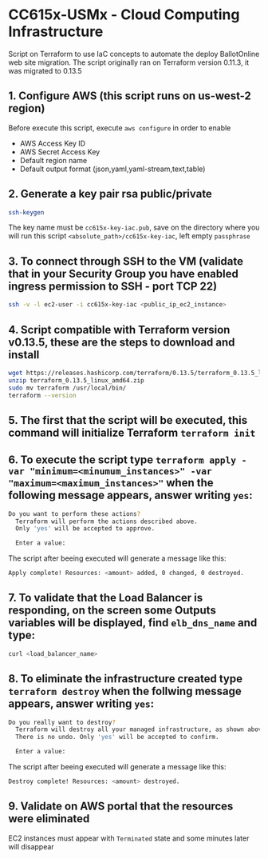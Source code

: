 # CC615x-USMx - Cloud Computing Infrastructure

Script on Terraform to use IaC concepts to automate the deploy BallotOnline web site migration. The script originally ran on Terraform version 0.11.3, it was migrated to 0.13.5

## 1. Configure AWS (this script runs on us-west-2 region)
Before execute this script, execute `aws configure` in order to enable
   - AWS Access Key ID
   - AWS Secret Access Key
   - Default region name 
   - Default output format (json,yaml,yaml-stream,text,table)

## 2. Generate a key pair rsa public/private
   ```bash 
   ssh-keygen
   ```
   The key name must be `cc615x-key-iac.pub`, save on the directory where you will run this script `<absolute_path>/cc615x-key-iac`, left empty `passphrase`

## 3. To connect through SSH to the VM (validate that in your Security Group you have enabled ingress permission to SSH - port TCP 22)
   ```bash
   ssh -v -l ec2-user -i cc615x-key-iac <public_ip_ec2_instance>
   ```

## 4. Script compatible with Terraform version v0.13.5, these are the steps to download and install
   ```bash
  wget https://releases.hashicorp.com/terraform/0.13.5/terraform_0.13.5_linux_amd64.zip
  unzip terraform_0.13.5_linux_amd64.zip
  sudo mv terraform /usr/local/bin/
  terraform --version 
   ```
## 5. The first that the script will be executed, this command will initialize Terraform `terraform init`

## 6. To execute the script type `terraform apply -var "minimum=<minumum_instances>" -var "maximum=<maximum_instances>"` when the following message appears, answer writing `yes`:
   ```bash
   Do you want to perform these actions?
     Terraform will perform the actions described above.
     Only 'yes' will be accepted to approve.

     Enter a value:
   ```

The script after beeing executed will generate a message like this:

   ```bash
   Apply complete! Resources: <amount> added, 0 changed, 0 destroyed.
   ```

## 7. To validate that the Load Balancer is responding, on the screen some Outputs variables will be displayed, find `elb_dns_name` and type:
   ```bash
   curl <load_balancer_name>
   ```

## 8. To eliminate the infrastructure created type `terraform destroy` when the follwing message appears, answer writing `yes`:
   ```bash
   Do you really want to destroy?
     Terraform will destroy all your managed infrastructure, as shown above.
     There is no undo. Only 'yes' will be accepted to confirm.

     Enter a value:
   ```

The script after beeing executed will generate a message like this:

   ```bash
   Destroy complete! Resources: <amount> destroyed.
   ```

## 9. Validate on AWS portal that the resources were eliminated
EC2 instances must appear with `Terminated` state and some minutes later will disappear
